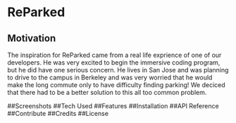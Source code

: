 # ReParked
## Motivation
The inspiration for ReParked came from a real life exprience of one of our developers. He was very excited to begin the immersive coding
program, but he did have one serious concern. He lives in San Jose and was planning to drive to the campus in Berkeley and was very
worried that he would make the long commute only to have difficulty finding parking! We deciced that there had to be a better 
solution to this all too common problem.

##Screenshots
##Tech Used
##Features
##Installation
##API Reference
##Contribute
##Credits
##License
